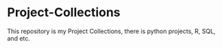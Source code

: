# Project-Collections
This repository is my Project Collections, there is python projects, R, SQL, and etc. 
